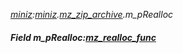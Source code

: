_[miniz](../../modules/miniz/miniz-module.md):[miniz](../../modules/miniz/miniz-module.md).[mz\_zip\_archive](../../modules/miniz/miniz-mz_zip_archive.md).m\_pRealloc_
##### Field m\_pRealloc:[mz_realloc_func](../../modules/miniz/miniz-mz_realloc_func.md)
